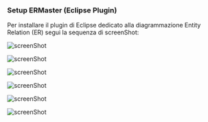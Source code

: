 ### Setup ERMaster (Eclipse Plugin)

Per installare il plugin di Eclipse dedicato alla diagrammazione
Entity Relation (ER) segui la sequenza di screenShot:

![screenShot](https://raw.github.com/sdoro/android/master/tips/img/ERMaster-01.png)

![screenShot](https://raw.github.com/sdoro/android/master/tips/img/ERMaster-02.png)

![screenShot](https://raw.github.com/sdoro/android/master/tips/img/ERMaster-03.png)

![screenShot](https://raw.github.com/sdoro/android/master/tips/img/ERMaster-04.png)

![screenShot](https://raw.github.com/sdoro/android/master/tips/img/ERMaster-05.png)

![screenShot](https://raw.github.com/sdoro/android/master/tips/img/ERMaster-06.png)


